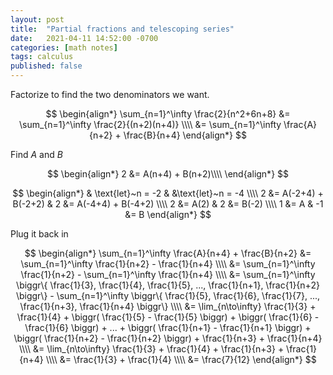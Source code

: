 ```yaml
---
layout: post
title:  "Partial fractions and telescoping series"
date:   2021-04-11 14:52:00 -0700
categories: [math notes]
tags: calculus 
published: false
---
```


Factorize to find the two denominators we want.

$$
\begin{align*} 
\sum_{n=1}^\infty \frac{2}{n^2+6n+8}
    &= \sum_{n=1}^\infty \frac{2}{(n+2)(n+4)}
\\\\
    &= \sum_{n=1}^\infty \frac{A}{n+2} + \frac{B}{n+4}
\end{align*}
$$

Find $A$ and $B$

$$
\begin{align*}
2  &= A(n+4) + B(n+2)\\\\
\end{align*}
$$

$$
\begin{align*}
      & \text{let}~n = -2            &    &\text{let}~n = -4
\\\\
    2 &= A(-2+4) + B(-2+2)           &  2 &= A(-4+4) + B(-4+2) 
\\\\
    2 &= A(2)                        &  2 &= B(-2)              
\\\\
    1 &= A                           & -1 &= B                  
\end{align*}
$$

Plug it back in

$$
\begin{align*} 
\sum_{n=1}^\infty \frac{A}{n+4} + \frac{B}{n+2}
    &= \sum_{n=1}^\infty \frac{1}{n+2} - \frac{1}{n+4}
\\\\
    &= \sum_{n=1}^\infty \frac{1}{n+2} - \sum_{n=1}^\infty \frac{1}{n+4}
\\\\
    &= \sum_{n=1}^\infty \biggr\{
        \frac{1}{3}, \frac{1}{4}, \frac{1}{5}, ..., \frac{1}{n+1}, \frac{1}{n+2} \biggr\} -
        \sum_{n=1}^\infty \biggr\{ \frac{1}{5}, \frac{1}{6}, \frac{1}{7}, ..., \frac{1}{n+3}, \frac{1}{n+4} \biggr\}
\\\\
    &= \lim_{n\to\infty}
    \frac{1}{3} + \frac{1}{4} + \biggr( \frac{1}{5} - \frac{1}{5} \biggr) + \biggr( \frac{1}{6} - \frac{1}{6} \biggr) + ...
      + \biggr( \frac{1}{n+1} - \frac{1}{n+1} \biggr) + \biggr( \frac{1}{n+2} - \frac{1}{n+2} \biggr) + \frac{1}{n+3} + \frac{1}{n+4}
\\\\
    &= \lim_{n\to\infty}
    \frac{1}{3} + \frac{1}{4} + \frac{1}{n+3} + \frac{1}{n+4}
\\\\
    &= \frac{1}{3} + \frac{1}{4}
\\\\
    &= \frac{7}{12}
\end{align*}
$$
